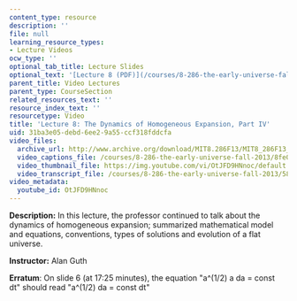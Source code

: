 ```yaml
---
content_type: resource
description: ''
file: null
learning_resource_types:
- Lecture Videos
ocw_type: ''
optional_tab_title: Lecture Slides
optional_text: '[Lecture 8 (PDF)](/courses/8-286-the-early-universe-fall-2013/resources/mit8_286f13_lec08)'
parent_title: Video Lectures
parent_type: CourseSection
related_resources_text: ''
resource_index_text: ''
resourcetype: Video
title: 'Lecture 8: The Dynamics of Homogeneous Expansion, Part IV'
uid: 31ba3e05-debd-6ee2-9a55-ccf318fddcfa
video_files:
  archive_url: http://www.archive.org/download/MIT8.286F13/MIT8_286F13_lec08_300k.mp4
  video_captions_file: /courses/8-286-the-early-universe-fall-2013/8fe00f1b11505f85b2ce09af7adeaac1_OtJFD9HNnoc.vtt
  video_thumbnail_file: https://img.youtube.com/vi/OtJFD9HNnoc/default.jpg
  video_transcript_file: /courses/8-286-the-early-universe-fall-2013/58ae3113f8c0144438b1ad474ed34a7b_OtJFD9HNnoc.pdf
video_metadata:
  youtube_id: OtJFD9HNnoc
---
```


**Description:** In this lecture, the professor continued to talk about the dynamics of homogeneous expansion; summarized mathematical model and equations, conventions, types of solutions and evolution of a flat universe.

**Instructor:** Alan Guth

**Erratum**: On slide 6 (at 17:25 minutes), the equation "a^(1/2) a da = const dt" should read "a^(1/2) da = const dt"